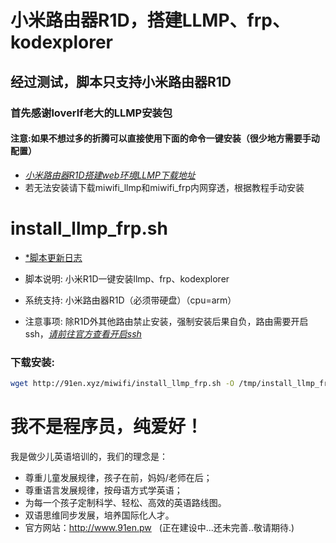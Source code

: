# 小米路由器R1D，搭建LLMP、frp、kodexplorer
## 经过测试，脚本只支持小米路由器R1D
### 首先感谢loverlf老大的LLMP安装包
#### 注意:如果不想过多的折腾可以直接使用下面的命令一键安装（很少地方需要手动配置）
- [*小米路由器R1D搭建web环境LLMP下载地址*](https://github.com/wo20ljj/miwifi/releases/download/1.0.4/llmp_install.zip)
- 若无法安装请下载miwifi_llmp和miwifi_frp内网穿透，根据教程手动安装

install_llmp_frp.sh
======
- [*脚本更新日志](https://github.com/wo20ljj/miwifi/master/log.md)

- 脚本说明: 小米R1D一键安装llmp、frp、kodexplorer
- 系统支持: 小米路由器R1D（必须带硬盘）（cpu=arm）
- 注意事项: 除R1D外其他路由禁止安装，强制安装后果自负，路由需要开启ssh，[*请前往官方查看开启ssh*](http://www1.miwifi.com/miwifi_open.html)

### 下载安装:
``` bash
wget http://91en.xyz/miwifi/install_llmp_frp.sh -O /tmp/install_llmp_frp.sh && chmod +x /tmp/install_llmp_frp.sh && /tmp/install_llmp_frp.sh
```

我不是程序员，纯爱好！
======

我是做少儿英语培训的，我们的理念是：
- 尊重儿童发展规律，孩子在前，妈妈/老师在后；
- 尊重语言发展规律，按母语方式学英语；
- 为每一个孩子定制科学、轻松、高效的英语路线图。
- 双语思维同步发展，培养国际化人才。
- 官方网站：http://www.91en.pw   (正在建设中...还未完善..敬请期待.)

